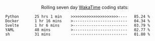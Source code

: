 <!--<p align="center">
  <img width="auto" src ="https://github-readme-stats.vercel.app/api/top-langs/?username=syrkis&layout=compact&hide_border=true&theme=darcula&bg_color=00000000&langs_count=6&hide=jupyter%20notebook,JavaScript,HTML" width = 400>
      <img src ="https://github-readme-streak-stats.herokuapp.com?user=syrkis&theme=darcula&hide_border=true&background=FFFFFF00" width = 400>

</p>-->
<p align="center">Rolling seven day <a href='https://wakatime.com/'> WakaTime</a> coding stats:</p>
<!--START_SECTION:waka-->

```text
Python       25 hrs 1 min    >>>>>>>>>>>>>>>>>>>>>----   85.24 %
Docker       1 hr 16 mins    >------------------------   04.34 %
Svelte       1 hr 6 mins     >------------------------   03.79 %
YAML         48 mins         >------------------------   02.77 %
sh           31 mins         -------------------------   01.80 %
```

<!--END_SECTION:waka-->
